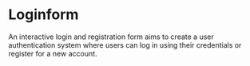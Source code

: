 # Loginform
An interactive login and registration form aims to create a user authentication system where users can log in using their credentials or register for a new account.
